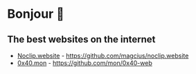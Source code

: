 # Bonjour 👋

## The best websites on the internet 

- [Noclip.website](https://noclip.website) - https://github.com/magcius/noclip.website
- [0x40.mon](https://0x40.mon.im) - https://github.com/mon/0x40-web
